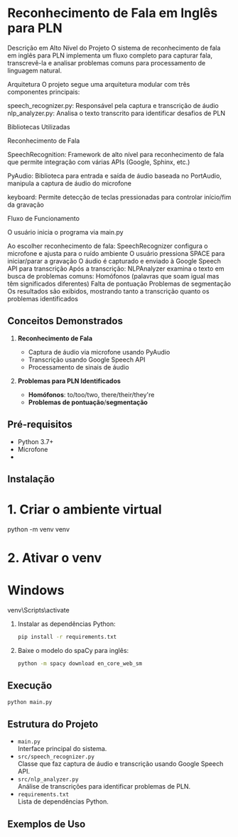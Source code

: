 # Reconhecimento de Fala em Inglês para PLN

Descrição em Alto Nível do Projeto
O sistema de reconhecimento de fala em inglês para PLN implementa um fluxo completo para capturar fala, transcrevê-la e analisar problemas comuns para processamento de linguagem natural.


Arquitetura
O projeto segue uma arquitetura modular com três componentes principais:

speech_recognizer.py: Responsável pela captura e transcrição de áudio
nlp_analyzer.py: Analisa o texto transcrito para identificar desafios de PLN


Bibliotecas Utilizadas

Reconhecimento de Fala

SpeechRecognition: Framework de alto nível para reconhecimento de fala que permite integração com várias APIs (Google, Sphinx, etc.)

PyAudio: Biblioteca para entrada e saída de áudio baseada no PortAudio, manipula a captura de áudio do microfone

keyboard: Permite detecção de teclas pressionadas para controlar início/fim da gravação


Fluxo de Funcionamento

O usuário inicia o programa via main.py

Ao escolher reconhecimento de fala:
SpeechRecognizer configura o microfone e ajusta para o ruído ambiente
O usuário pressiona SPACE para iniciar/parar a gravação
O áudio é capturado e enviado à Google Speech API para transcrição
Após a transcrição:
NLPAnalyzer examina o texto em busca de problemas comuns:
Homófonos (palavras que soam igual mas têm significados diferentes)
Falta de pontuação
Problemas de segmentação
Os resultados são exibidos, mostrando tanto a transcrição quanto os problemas identificados

## Conceitos Demonstrados

1. **Reconhecimento de Fala**  
   - Captura de áudio via microfone usando PyAudio  
   - Transcrição usando Google Speech API
   - Processamento de sinais de áudio  

2. **Problemas para PLN Identificados**  
   - **Homófonos**: to/too/two, there/their/they're  
   - **Problemas de pontuação**/**segmentação**


## Pré-requisitos

- Python 3.7+  
- Microfone
- 
## Instalação

# 1. Criar o ambiente virtual
python -m venv venv

# 2. Ativar o venv
# Windows
venv\Scripts\activate

1. Instalar as dependências Python:  
   ```bash
   pip install -r requirements.txt
   ```

2. Baixe o modelo do spaCy para inglês:  
   ```bash
   python -m spacy download en_core_web_sm
   ```

## Execução

```bash
python main.py
```

## Estrutura do Projeto

- `main.py`  
  Interface principal do sistema.  
- `src/speech_recognizer.py`  
  Classe que faz captura de áudio e transcrição usando Google Speech API.  
- `src/nlp_analyzer.py`  
  Análise de transcrições para identificar problemas de PLN.  
- `requirements.txt`  
  Lista de dependências Python.  

## Exemplos de Uso
